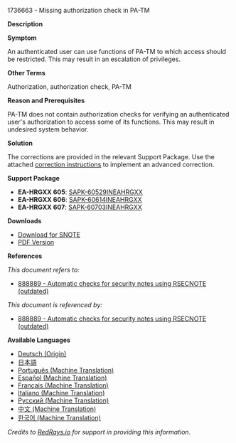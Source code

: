 1736663 - Missing authorization check in PA-TM

**Description**

**Symptom**

An authenticated user can use functions of PA-TM to which access should be restricted. This may result in an escalation of privileges.

**Other Terms**

Authorization, authorization check, PA-TM

**Reason and Prerequisites**

PA-TM does not contain authorization checks for verifying an authenticated user's authorization to access some of its functions. This may result in undesired system behavior.

**Solution**

The corrections are provided in the relevant Support Package. Use the attached [correction instructions](https://me.sap.com/corrins/0001736663/5370) to implement an advanced correction.

**Support Package**

- **EA-HRGXX 605**: [SAPK-60529INEAHRGXX](https://me.sap.com/supportpackage/SAPK-60529INEAHRGXX)
- **EA-HRGXX 606**: [SAPK-60614INEAHRGXX](https://me.sap.com/supportpackage/SAPK-60614INEAHRGXX)
- **EA-HRGXX 607**: [SAPK-60703INEAHRGXX](https://me.sap.com/supportpackage/SAPK-60703INEAHRGXX)

**Downloads**

- [Download for SNOTE](https://notesdownloads.sap.com/note/0040000010317752017)
- [PDF Version](https://userapps.support.sap.com/sap/support/sfm/notes/print/0001736663?language=en-US&token=490168BD27B0FE411F50FB56F7B35993)

**References**

*This document refers to:*

- [888889 - Automatic checks for security notes using RSECNOTE (outdated)](https://me.sap.com/notes/888889)

*This document is referenced by:*

- [888889 - Automatic checks for security notes using RSECNOTE (outdated)](https://me.sap.com/notes/888889)

**Available Languages**

- [Deutsch (Origin)](https://me.sap.com/notes/0001736663/D)
- [日本語](https://me.sap.com/notes/0001736663/J)
- [Português (Machine Translation)](https://me.sap.com/notes/0001736663/P)
- [Español (Machine Translation)](https://me.sap.com/notes/0001736663/S)
- [Français (Machine Translation)](https://me.sap.com/notes/0001736663/F)
- [Italiano (Machine Translation)](https://me.sap.com/notes/0001736663/I)
- [Русский (Machine Translation)](https://me.sap.com/notes/0001736663/R)
- [中文 (Machine Translation)](https://me.sap.com/notes/0001736663/1)
- [한국어 (Machine Translation)](https://me.sap.com/notes/0001736663/3)

*Credits to [RedRays.io](https://redrays.io) for support in providing this information.*